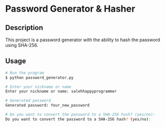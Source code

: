 # Password Generator & Hasher

## Description
This project is a password generator with the ability to hash the password using SHA-256.

## Usage

```bash
# Run the program
$ python password_generator.py

# Enter your nickname or name
Enter your nickname or name: salehhappyprogrammer

# Generated password
Generated password: Your_new_password

# Do you want to convert the password to a SHA-256 hash? (yes/no):
Do you want to convert the password to a SHA-256 hash? (yes/no):
